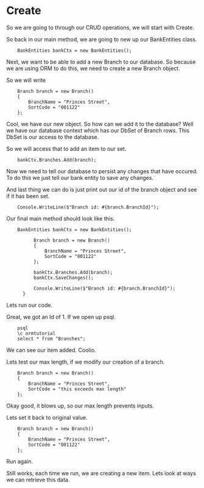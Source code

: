 # Create 

So we are going to through our CRUD operations, we will start with Create.

So back in our main method, we are going to new up our BankEntities class.

```
    BankEntities bankCtx = new BankEntities();
```

Next, we want to be able to add a new Branch to our database. So because we are using ORM to do this, we need to create a new Branch object.

So we will write

```
    Branch branch = new Branch()
    {
        BranchName = "Princes Street",
        SortCode = "001122"
    };
```

Cool, we have our new object. So how can we add it to the database? Well we have our database context which has our DbSet of Branch rows. This DbSet is our access to the database.

So we will access that to add an item to our set.

```
    bankCtx.Branches.Add(branch);
```

Now we need to tell our database to persist any changes that have occured. To do this we just tell our bank entity to save any changes.

And last thing we can do is just print out our id of the branch object and see if it has been set. 

```
    Console.WriteLine($"Branch id: #{branch.BranchId}");
```


Our final main method should look like this.

```
    BankEntities bankCtx = new BankEntities();

          Branch branch = new Branch()
          {
              BranchName = "Princes Street",
              SortCode = "001122"
          };

          bankCtx.Branches.Add(branch);
          bankCtx.SaveChanges();

          Console.WriteLine($"Branch id: #{branch.BranchId}");
      }
```

Lets run our code.

Great, we got an Id of 1. If we open up psql.

```
    psql
    \c ormtutorial
    select * from "Branches";
```

We can see our item added. Coolio.

Lets test our max length, if we modify our creation of a branch. 

```
    Branch branch = new Branch()
    {
        BranchName = "Princes Street",
        SortCode = "this exceeds max length"
    };
```

Okay good, it blows up, so our max length prevents inputs. 

Lets set it back to original value.

```
    Branch branch = new Branch()
    {
        BranchName = "Princes Street",
        SortCode = "001122"
    };
```

Run again.

Still works, each time we run, we are creating a new item. Lets look at ways we can retrieve this data.

